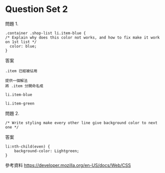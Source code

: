 # Question Set 2

問題 1.
```
.container .shop-list li.item-blue {				
/* Explain why does this color not works, and how to fix make it work on 1st list */				
  color: blue;
}

```

答案
```
.item 已經被佔用

提供一個解法
將 .item 分開命名成

li.item-blue

li.item-green

```

問題 2.
```
/* Write styling make every other line give background color to next one */

```

答案
```
li:nth-child(even) { 
    background-color: Lightgreen; 
} 
```

參考資料
https://developer.mozilla.org/en-US/docs/Web/CSS